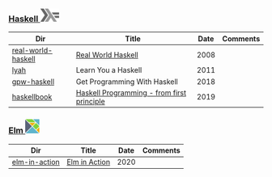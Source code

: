 ### [Haskell <img src="../images/602px-Haskell-Logo.svg.png" width=37 height=26><img>](../.languages/H.Haskell)

|          Dir                                      | Title                                                                 | Date | Comments                    |
|---------------------------------------------------|------------------------------------------------------------------------|------|-----------------------------|
| [real-world-haskell](real-world-haskell)          | [Real World Haskell](http://book.realworldhaskell.org)                 | 2008 |                             |
| [lyah](lyah)                                      | Learn You a Haskell                                                    | 2011 |                             |
| [gpw-haskell](get-programming-with-haskell)       | Get Programming With Haskell                                           | 2018 |                             |
| [haskellbook](haskellbook)                        | [Haskell Programming - from first principle](https://haskellbook.com/) | 2019 |                             |



### [Elm <img src="../images/elm-logo.png" width=28px height=28px><img>](../.languages/E.Elm)


|          Dir                                      | Title                                                                  | Date | Comments                    |
|---------------------------------------------------|------------------------------------------------------------------------|------|-----------------------------|
| [elm-in-action](elm-in-action)                    | [Elm in Action](https://livebook.manning.com/book/elm-in-action)       | 2020 |                             |
